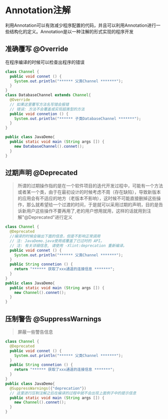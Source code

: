 # Annotation注解

利用Annotation可以有效减少程序配置的代码，并且可以利用Annotation进行一些结构化的定义。Annotation是以一种注解的形式实现的程序开发

## 准确覆写 @Override

在程序编译的时候可以检查出程序的错误

``` java
class Channel {
  public void connet () {
    System.out.println("****** 父类Channel *******");
  }
}
class DatabaseChannel extends Channel{
  @Override
  // 如果这里覆写方法名写错会报错
  // 错误: 方法不会覆盖或实现超类型的方法
  public void connetion () {
    System.out.println("****** 子类DatabaseChannel *******");
  }
}

public class JavaDemo{
  public static void main (String args []) {
    new DatabaseChannel().connet();
  }
}
```

## 过期声明 @Deprecated

> 所谓的过期操作指的是在一个软件项目的迭代开发过程中，可能有一个方法或者某一个类，由于在最初设计的时候考虑不周（存在缺陷），导致新版本的应用会有不适应的地方（老版本不影响），这时候不可能直接删掉这些操作，那么就希望给一个过渡的时间，于是就可以采用过期的声明，目的是告诉新用户这些操作不要再用了,老的用户想用就用，这样的话就用到注解"@Deprecated"进行定义

``` java
class Channel {
  @Deprecated
  //编译的时候会输出下面的信息，但是不影响正常调用
  // 注: JavaDemo.java使用或覆盖了已过时的 API。
  // 注: 有关详细信息, 请使用 -Xlint:deprecation 重新编译。
  public void connet () {
    System.out.println("****** 父类Channel *******");
  }
  public String connetion () {
    return "****** 获取了xxx通道的连接信息 *******";
  }
}
public class JavaDemo{
  public static void main (String args []) {
    new Channel().connet();
  }
}
```

## 压制警告 @SuppressWarnings

> 屏蔽一些警告信息

``` java
class Channel {
  @Deprecated
  public void connet () {
    System.out.println("****** 父类Channel *******");
  }
  public String connetion () {
    return "****** 获取了xxx通道的连接信息 *******";
  }
}
public class JavaDemo{
  @SuppressWarnings({"deprecation"})
  // 这里进行压制注解之后在编译的过程中就不会出现上面例子中的提示信息
  public static void main (String args []) {
    new Channel().connet();
  }
}
```